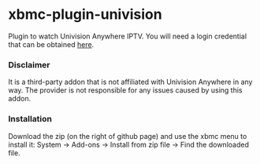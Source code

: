 xbmc-plugin-univision
=====================

Plugin to watch Univision Anywhere IPTV. You will need a login credential that can be obtained [here](http://my.univision.mn/index.php/register).

### Disclaimer
It is a third-party addon that is not affiliated with Univision Anywhere in any way. The provider is not responsible for any issues caused by using this addon.

### Installation
Download the zip (on the right of github page) and use the xbmc menu to install it: System -> Add-ons -> Install from zip file -> Find the downloaded file.
